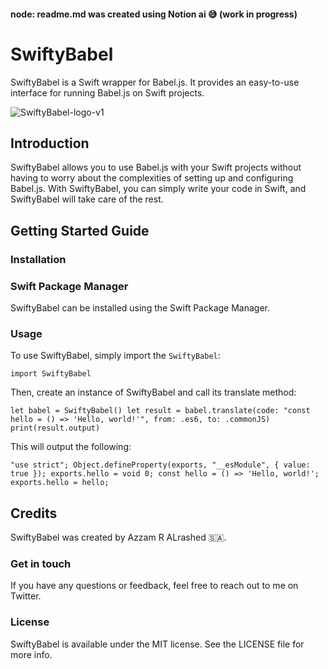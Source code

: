 #### node: readme.md was created using Notion ai 😅 (work in progress)

# SwiftyBabel
SwiftyBabel is a Swift wrapper for Babel.js. It provides an easy-to-use interface for running Babel.js on Swift projects.

![SwiftyBabel-logo-v1](https://github.com/Azzam-dev/SwiftyBabel/assets/26893634/c1c576f6-ea9c-4804-a444-76499fe86a67)

## Introduction

SwiftyBabel allows you to use Babel.js with your Swift projects without having to worry about the complexities of setting up and configuring Babel.js. With SwiftyBabel, you can simply write your code in Swift, and SwiftyBabel will take care of the rest.


## Getting Started Guide
### Installation
### Swift Package Manager

SwiftyBabel can be installed using the Swift Package Manager. 

### Usage

To use SwiftyBabel, simply import the `SwiftyBabel`:


`
import SwiftyBabel
`

Then, create an instance of SwiftyBabel and call its translate method:

`
  let babel = SwiftyBabel()
  let result = babel.translate(code: "const hello = () => 'Hello, world!'", from: .es6, to: .commonJS)
  print(result.output)
`

This will output the following:

`
"use strict";
Object.defineProperty(exports, "__esModule", {
  value: true
});
exports.hello = void 0;
const hello = () => 'Hello, world!';
exports.hello = hello;
`

## Credits

SwiftyBabel was created by Azzam R ALrashed 🇸🇦.


### Get in touch

If you have any questions or feedback, feel free to reach out to me on Twitter.

### License

SwiftyBabel is available under the MIT license. See the LICENSE file for more info.
